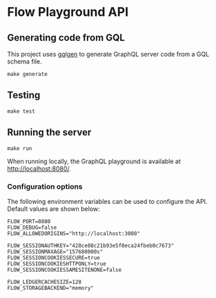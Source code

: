 # Flow Playground API

## Generating code from GQL

This project uses [gqlgen](https://github.com/99designs/gqlgen) to generate GraphQL server code from a GQL schema file.

```shell script
make generate
```

## Testing

```shell script
make test
```

## Running the server

```shell script
make run
```

When running locally, the GraphQL playground is available at [http://localhost:8080/](http://localhost:8080/).

### Configuration options

The following environment variables can be used to configure the API. Default values are shown below:

```shell script
FLOW_PORT=8080
FLOW_DEBUG=false
FLOW_ALLOWEDORIGINS="http://localhost:3000"

FLOW_SESSIONAUTHKEY="428ce08c21b93e5f0eca24fbeb0c7673"
FLOW_SESSIONMAXAGE="157680000s"
FLOW_SESSIONCOOKIESSECURE=true
FLOW_SESSIONCOOKIESHTTPONLY=true
FLOW_SESSIONCOOKIESSAMESITENONE=false

FLOW_LEDGERCACHESIZE=128
FLOW_STORAGEBACKEND="memory"
```
